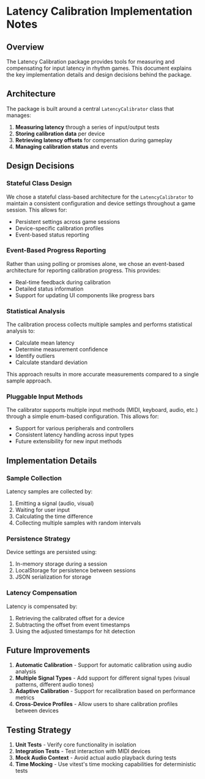 # Latency Calibration Implementation Notes

## Overview

The Latency Calibration package provides tools for measuring and compensating for input latency in rhythm games. This document explains the key implementation details and design decisions behind the package.

## Architecture

The package is built around a central `LatencyCalibrator` class that manages:

1. **Measuring latency** through a series of input/output tests
2. **Storing calibration data** per device
3. **Retrieving latency offsets** for compensation during gameplay
4. **Managing calibration status** and events

## Design Decisions

### Stateful Class Design

We chose a stateful class-based architecture for the `LatencyCalibrator` to maintain a consistent configuration and device settings throughout a game session. This allows for:

- Persistent settings across game sessions
- Device-specific calibration profiles
- Event-based status reporting

### Event-Based Progress Reporting

Rather than using polling or promises alone, we chose an event-based architecture for reporting calibration progress. This provides:

- Real-time feedback during calibration
- Detailed status information
- Support for updating UI components like progress bars

### Statistical Analysis

The calibration process collects multiple samples and performs statistical analysis to:

- Calculate mean latency
- Determine measurement confidence
- Identify outliers
- Calculate standard deviation

This approach results in more accurate measurements compared to a single sample approach.

### Pluggable Input Methods

The calibrator supports multiple input methods (MIDI, keyboard, audio, etc.) through a simple enum-based configuration. This allows for:

- Support for various peripherals and controllers
- Consistent latency handling across input types
- Future extensibility for new input methods

## Implementation Details

### Sample Collection

Latency samples are collected by:

1. Emitting a signal (audio, visual)
2. Waiting for user input
3. Calculating the time difference
4. Collecting multiple samples with random intervals

### Persistence Strategy

Device settings are persisted using:

1. In-memory storage during a session
2. LocalStorage for persistence between sessions
3. JSON serialization for storage

### Latency Compensation

Latency is compensated by:

1. Retrieving the calibrated offset for a device
2. Subtracting the offset from event timestamps
3. Using the adjusted timestamps for hit detection

## Future Improvements

1. **Automatic Calibration** - Support for automatic calibration using audio analysis
2. **Multiple Signal Types** - Add support for different signal types (visual patterns, different audio tones)
3. **Adaptive Calibration** - Support for recalibration based on performance metrics
4. **Cross-Device Profiles** - Allow users to share calibration profiles between devices

## Testing Strategy

1. **Unit Tests** - Verify core functionality in isolation
2. **Integration Tests** - Test interaction with MIDI devices
3. **Mock Audio Context** - Avoid actual audio playback during tests
4. **Time Mocking** - Use vitest's time mocking capabilities for deterministic tests 